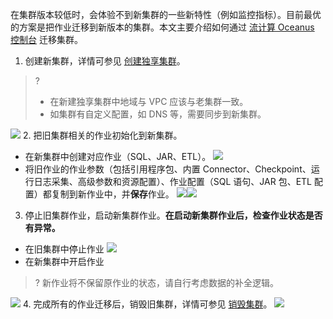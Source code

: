 在集群版本较低时，会体验不到新集群的一些新特性（例如监控指标）。目前最优的方案是把作业迁移到新版本的集群。本文主要介绍如何通过 [流计算 Oceanus 控制台](https://console.cloud.tencent.com/oceanus/cluster) 迁移集群。

1. 创建新集群，详情可参见 [创建独享集群](https://cloud.tencent.com/document/product/849/48298)。
>?
>- 在新建独享集群中地域与 VPC 应该与老集群一致。
>- 如集群有自定义配置，如 DNS 等，需要同步到新集群。
>
![](https://main.qcloudimg.com/raw/13c862f8255865cb782e3231d6a0b4f9.png)
2. 把旧集群相关的作业初始化到新集群。
 - 在新集群中创建对应作业（SQL、JAR、ETL）。
![](https://main.qcloudimg.com/raw/999d4de5e8e3305c858895868dec460d.png)
 - 将旧作业的作业参数（包括引用程序包、内置 Connector、Checkpoint、运行日志采集、高级参数和资源配置）、作业配置（SQL 语句、JAR 包、ETL 配置）都复制到新作业中，并**保存**作业。
![](https://main.qcloudimg.com/raw/4056deba8d85f62237dbd675125fc475.png)![](https://main.qcloudimg.com/raw/150491ed9c652b1d7b99eefbd03bb506.png)
3. 停止旧集群作业，启动新集群作业。**在启动新集群作业后，检查作业状态是否有异常。**
 - 在旧集群中停止作业
![](https://main.qcloudimg.com/raw/f7d36a18435f35ee37eb24d45e3ecf1f.png)
 - 在新集群中开启作业
>? 新作业将不保留原作业的状态，请自行考虑数据的补全逻辑。
>
![](https://main.qcloudimg.com/raw/aef4e1315418c4e50ce1623c6a8f6934.png)
4. 完成所有的作业迁移后，销毁旧集群，详情可参见 [销毁集群](https://cloud.tencent.com/document/product/849/49808)。
![](https://main.qcloudimg.com/raw/ccc9e83f7682c20bd760262ff43fd572.png)


